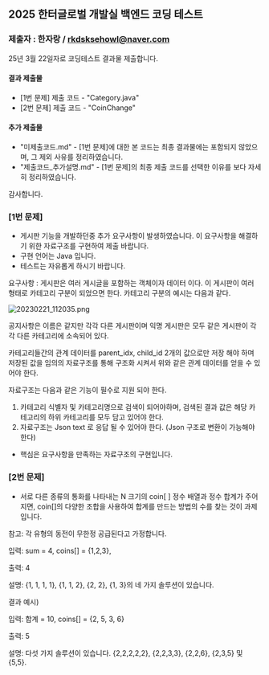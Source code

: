 ## 2025 한터글로벌 개발실 백엔드 코딩 테스트

### 제출자 : 한자랑 / rkdsksehowl@naver.com

25년 3월 22일자로 코딩테스트 결과물 제출합니다.

#### 결과 제출물
- [1번 문제] 제출 코드 - "Category.java"
- [2번 문제] 제출 코드 - "CoinChange"

#### 추가 제출물
- "미제출코드.md" - [1번 문제]에 대한 본 코드는 최종 결과물에는 포함되지 않았으며, 그 제외 사유를 정리하였습니다.
- "제출코드_추가설명.md" - [1번 문제]의 최종 제출 코드를 선택한 이유를 보다 자세히 정리하였습니다.

감사합니다.



### [1번 문제]

* 게시판 기능을 개발하던중 추가 요구사항이 발생하였습니다. 이 요구사항을 해결하기 위한 자료구조를 구현하여 제출 바랍니다.
* 구현 언어는 Java 입니다.
* 테스트는 자유롭게 하시기 바랍니다.

요구사항 : 게시판은 여러 게시글을 포함하는 객체이자 데이터 이다. 이 게시판이 여러 형태로 카테고리 구분이 되었으면 한다.
카테고리 구분의 예시는 다음과 같다.

![20230221_112035.png](..%2F..%2FDesktop%2F20230221_112035.png)

공지사항은 이름은 같지만 각각 다른 게시판이며
익명 게시판은 모두 같은 게시판이 각각 다른 카테고리에 소속되어 있다.

카테고리들간의 관계 데이터를 parent_idx, child_id 2개의 값으로만 저장 해야 하며 저장된 값을 임의의 자료구조를 통해 구조화 시켜서 위와 같은 관계 데이터를 얻을 수 있어야 한다.

자료구조는 다음과 같은 기능이 필수로 지원 되야 한다.

1. 카테고리 식별자 및 카테고리명으로 검색이 되어야하며, 검색된 결과 값은 해당 카테고리의 하위 카테고리를 모두 담고 있어야 한다.
2. 자료구조는 Json text 로 응답 될 수 있어야 한다. (Json 구조로 변환이 가능해야 한다)

* 핵심은 요구사항을 만족하는 자료구조의 구현입니다.



### [2번 문제]
* 서로 다른 종류의 통화를 나타내는 N 크기의 coin[ ] 정수 배열과 정수 합계가 주어지면, coin[]의 다양한 조합을 사용하여 합계를 만드는 방법의 수를 찾는 것이 과제입니다.

참고: 각 유형의 동전이 무한정 공급된다고 가정합니다.

입력: sum = 4, coins[] = {1,2,3},

출력: 4

설명: {1, 1, 1, 1}, {1, 1, 2}, {2, 2}, {1, 3}의 네 가지 솔루션이 있습니다.


결과 예시)

입력: 합계 = 10, coins[] = {2, 5, 3, 6}

출력: 5

설명: 다섯 가지 솔루션이 있습니다. {2,2,2,2,2}, {2,2,3,3}, {2,2,6}, {2,3,5} 및 {5,5}.






